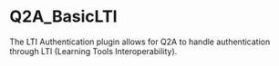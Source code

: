 # Q2A_BasicLTI
The LTI Authentication plugin allows for Q2A to handle authentication through LTI (Learning Tools Interoperability).
